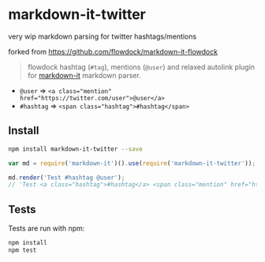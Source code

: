 # markdown-it-twitter

very wip markdown parsing for twitter hashtags/mentions

forked from https://github.com/flowdock/markdown-it-flowdock

> flowdock hashtag (`#tag`), mentions (`@user`) and relaxed autolink plugin for [markdown-it](https://github.com/markdown-it/markdown-it) markdown parser.

* `@user` => `<a class="mention" href="https://twitter.com/user">@user</a>`
* `#hashtag` => `<span class="hashtag">#hashtag</span>`

## Install

```bash
npm install markdown-it-twitter --save
```

```js
var md = require('markdown-it')().use(require('markdown-it-twitter'));

md.render('Test #hashtag @user'); 
// 'Test <a class="hashtag">#hashtag</a> <span class="mention" href="https://twitter.com/user">@user</span>'
```

## Tests

Tests are run with npm:

```bash
npm install
npm test
```
